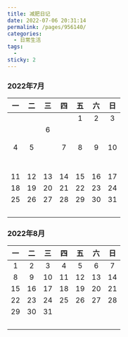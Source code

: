 ```yaml
---
title: 减肥日记
date: 2022-07-06 20:31:14
permalink: /pages/956140/
categories:
  - 日常生活
tags:
  - 
sticky: 2
---
```


### 2022年7月

|   一    |   二    |                              三                              |   四    |   五    |   六    |   日    |
| :-----: | :-----: | :----------------------------------------------------------: | :-----: | :-----: | :-----: | :-----: |
|  <br/>  |  <br/>  |                            <br/>                             |  <br/>  | 1<br/>  | 2<br/>  | 3<br/>  |
| 4<br/>  | 5<br/>  | 6<br><Badge text="体重161.1斤"/><br/><Badge text="蹲起100个"/><br/><Badge text="俯卧撑40个"/><br/><Badge text="卷腹30个"/><br/> | 7<br/>  | 8<br/>  | 9<br/>  | 10<br/> |
| 11<br/> | 12<br/> |                           13<br/>                            | 14<br/> | 15<br/> | 16<br/> | 17<br/> |
| 18<br/> | 19<br/> |                           20<br/>                            | 21<br/> | 22<br/> | 23<br/> | 24<br/> |
| 25<br/> | 26<br/> |                           27<br/>                            | 28<br/> | 29<br/> | 30<br/> | 31<br/> |
|  <br/>  |  <br/>  |                            <br/>                             |  <br/>  |  <br/>  |  <br/>  |  <br/>  |

### 2022年8月

|   一    |   二    |   三    |   四    |   五    |   六    |   日    |
| :-----: | :-----: | :-----: | :-----: | :-----: | :-----: | :-----: |
| 1<br/>  | 2<br/>  | 3<br/>  | 4<br/>  | 5<br/>  | 6<br/>  | 7<br/>  |
| 8<br/>  | 9<br/>  | 10<br>  | 11<br/> | 12<br/> | 13<br/> | 14<br/> |
| 15<br/> | 16<br/> | 17<br/> | 18<br/> | 19<br/> | 20<br/> | 21<br/> |
| 22<br/> | 23<br/> | 24<br/> | 25<br/> | 26<br/> | 27<br/> | 28<br/> |
| 29<br/> | 30<br/> | 31<br/> |  <br/>  |  <br/>  |  <br/>  |  <br/>  |
|  <br/>  |  <br/>  |  <br/>  |  <br/>  |  <br/>  |  <br/>  |  <br/>  |

